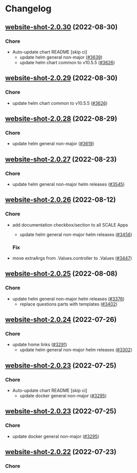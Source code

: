 # Changelog



## [website-shot-2.0.30](https://github.com/truecharts/charts/compare/website-shot-2.0.28...website-shot-2.0.30) (2022-08-30)

### Chore

- Auto-update chart README [skip ci]
  - update helm general non-major ([#3639](https://github.com/truecharts/charts/issues/3639))
  - update helm chart common to v10.5.5 ([#3626](https://github.com/truecharts/charts/issues/3626))




## [website-shot-2.0.29](https://github.com/truecharts/charts/compare/website-shot-2.0.28...website-shot-2.0.29) (2022-08-30)

### Chore

- update helm chart common to v10.5.5 ([#3626](https://github.com/truecharts/charts/issues/3626))




## [website-shot-2.0.28](https://github.com/truecharts/charts/compare/website-shot-2.0.27...website-shot-2.0.28) (2022-08-29)

### Chore

- update helm general non-major ([#3619](https://github.com/truecharts/charts/issues/3619))




## [website-shot-2.0.27](https://github.com/truecharts/charts/compare/website-shot-2.0.26...website-shot-2.0.27) (2022-08-23)

### Chore

- update helm general non-major helm releases ([#3545](https://github.com/truecharts/charts/issues/3545))




## [website-shot-2.0.26](https://github.com/truecharts/charts/compare/website-shot-2.0.25...website-shot-2.0.26) (2022-08-12)

### Chore

- add documentation checkbox/section to all SCALE Apps
  - update helm general non-major helm releases ([#3456](https://github.com/truecharts/charts/issues/3456))

  ### Fix

- move extraArgs from .Values.controller to .Values ([#3447](https://github.com/truecharts/charts/issues/3447))




## [website-shot-2.0.25](https://github.com/truecharts/charts/compare/website-shot-2.0.24...website-shot-2.0.25) (2022-08-08)

### Chore

- update helm general non-major helm releases ([#3376](https://github.com/truecharts/charts/issues/3376))
  - replace questions parts with templates ([#3402](https://github.com/truecharts/charts/issues/3402))




## [website-shot-2.0.24](https://github.com/truecharts/apps/compare/website-shot-2.0.23...website-shot-2.0.24) (2022-07-26)

### Chore

- update home links ([#3291](https://github.com/truecharts/apps/issues/3291))
  - update helm general non-major helm releases ([#3302](https://github.com/truecharts/apps/issues/3302))




## [website-shot-2.0.23](https://github.com/truecharts/apps/compare/website-shot-2.0.22...website-shot-2.0.23) (2022-07-25)

### Chore

- Auto-update chart README [skip ci]
  - update docker general non-major ([#3295](https://github.com/truecharts/apps/issues/3295))




## [website-shot-2.0.23](https://github.com/truecharts/apps/compare/website-shot-2.0.22...website-shot-2.0.23) (2022-07-25)

### Chore

- update docker general non-major ([#3295](https://github.com/truecharts/apps/issues/3295))




## [website-shot-2.0.22](https://github.com/truecharts/apps/compare/website-shot-2.0.21...website-shot-2.0.22) (2022-07-23)

### Chore

